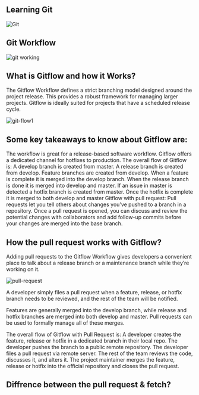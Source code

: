 ## Learning Git

![Git](https://user-images.githubusercontent.com/26144363/178100171-b0e774a4-1c7a-419d-a0ea-1d523a3929d8.png)

## Git Workflow
![git working](https://user-images.githubusercontent.com/26144363/179404381-b1c60216-36e5-4aeb-9311-2102723206c8.jpg)


## What is Gitflow and how it Works?
The Gitflow Workflow defines a strict branching model designed around the project release. This provides a robust framework for managing larger projects. Gitflow is ideally suited for projects that have a scheduled release cycle.

![git-flow1](https://user-images.githubusercontent.com/26144363/179404550-d4f7c353-c061-4d63-9cb8-1d5914bde450.jpg)


## Some key takeaways to know about Gitflow are:
The workflow is great for a release-based software workflow.
Gitflow offers a dedicated channel for hotfixes to production.
The overall flow of Gitflow is:
A develop branch is created from master.
A release branch is created from develop.
Feature branches are created from develop.
When a feature is complete it is merged into the develop branch.
When the release branch is done it is merged into develop and master.
If an issue in master is detected a hotfix branch is created from master.
Once the hotfix is complete it is merged to both develop and master
Gitflow with pull request:
Pull requests let you tell others about changes you’ve pushed to a branch in a repository. Once a pull request is opened, you can discuss and review the potential changes with collaborators and add follow-up commits before your changes are merged into the base branch.



## How the pull request works with Gitflow?
Adding pull requests to the Gitflow Workflow gives developers a convenient place to talk about a release branch or a maintenance branch while they’re working on it.

![pull-request](https://user-images.githubusercontent.com/26144363/179404620-ca12aec3-10fb-4e82-8f82-c14e68d4db86.jpg)


A developer simply files a pull request when a feature, release, or hotfix branch needs to be reviewed, and the rest of the team will be notified.

Features are generally merged into the develop branch, while release and hotfix branches are merged into both develop and master. Pull requests can be used to formally manage all of these merges.

The overall flow of Gitflow with Pull Request is:
A developer creates the feature, release or hotfix in a dedicated branch in their local repo.
The developer pushes the branch to a public remote repository.
The developer files a pull request via remote server.
The rest of the team reviews the code, discusses it, and alters it.
The project maintainer merges the feature, release or hotfix into the official repository and closes the pull request.

## Diffrence between the pull request & fetch?
